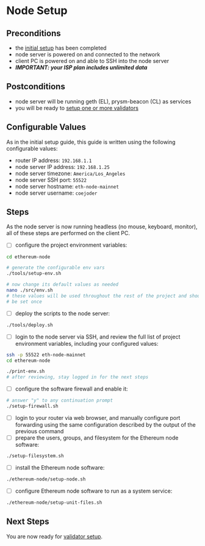 # Node Setup

## Preconditions
- the [initial setup](./initial-setup.md) has been completed
- node server is powered on and connected to the network
- client PC is powered on and able to SSH into the node server
- ***IMPORTANT: your ISP plan includes unlimited data***

## Postconditions
- node server will be running geth (EL), prysm-beacon (CL) as services
- you will be ready to [setup one or more validators](./validator-setup.md)

## Configurable Values
As in the initial setup guide, this guide is written using the following configurable values:
- router IP address: `192.168.1.1`
- node server IP address: `192.168.1.25`
- node server timezone: `America/Los_Angeles`
- node server SSH port: `55522`
- node server hostname: `eth-node-mainnet`
- node server username: `coejoder`

## Steps

As the node server is now running headless (no mouse, keyboard, monitor), all of these steps are performed on the client PC.

- [ ] configure the project environment variables:

```bash
cd ethereum-node

# generate the configurable env vars
./tools/setup-env.sh

# now change its default values as needed
nano ./src/env.sh
# these values will be used throughout the rest of the project and should only
# be set once
```

- [ ] deploy the scripts to the node server:

```bash
./tools/deploy.sh
```

- [ ] login to the node server via SSH, and review the full list of project environment variables, including your configured values:

```bash
ssh -p 55522 eth-node-mainnet
cd ethereum-node

./print-env.sh
# after reviewing, stay logged in for the next steps
```

- [ ] configure the software firewall and enable it:

```bash
# answer "y" to any continuation prompt
./setup-firewall.sh
```

- [ ] login to your router via web browser, and manually configure port forwarding using the same configuration described by the output of the previous command
- [ ] prepare the users, groups, and filesystem for the Ethereum node software:

```bash
./setup-filesystem.sh
```

- [ ] install the Ethereum node software:

```bash
./ethereum-node/setup-node.sh
```

- [ ] configure Ethereum node software to run as a system service:

```bash
./ethereum-node/setup-unit-files.sh
```

## Next Steps
You are now ready for [validator setup](./validator-setup.md).
